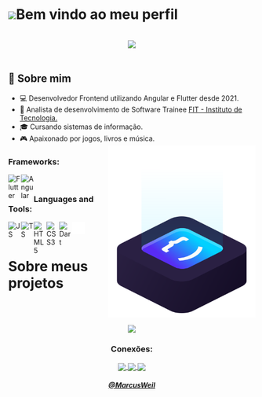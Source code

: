 # <img src="https://media.giphy.com/media/hvRJCLFzcasrR4ia7z/giphy.gif" width="25px">Bem vindo ao meu perfil</img>
<p align="center">
<br><img src="https://github.com/chiraag-kakar/chiraag-kakar/blob/master/hadder.gif" width="280px"><br><br>
</p>

## :floppy_disk: Sobre mim
- 💻 Desenvolvedor Frontend utilizando Angular e Flutter desde 2021.
- 💼 Analista de desenvolvimento de Software Trainee <a href="https://www.fit-tecnologia.org.br/home">FIT - Instituto de Tecnologia.</a>
- 🎓 Cursando sistemas de informação.
- 🎮 Apaixonado por jogos, livros e música.
<a><img src="logo-code.svg" min-width="300px" max-width="300px" width="300px" align="right" alt="logo"></a>
### Frameworks:
<a href="https://flutter.dev/?gclid=Cj0KCQjwjN-SBhCkARIsACsrBz5FV7wlz7yFU82K_KSGaSXqqBpwopsas0J6E-aaoyyiMJD9ry6vjAsaAqS4EALw_wcB&gclsrc=aw.ds" target="_blank"><img align="left" alt="Flutter" width="26px" src="https://cdn.jsdelivr.net/gh/devicons/devicon/icons/flutter/flutter-original.svg" /></a>

<a href="https://angular.io/" target="_blank"><img align="left" alt="Angular" width="26px" src="https://cdn.jsdelivr.net/gh/devicons/devicon/icons/angularjs/angularjs-original.svg"/></a>
<br>
### Languages and Tools:

<a href="https://www.w3schools.com/js" target="_blank"><img align="left" alt="JS" width="26px" src="https://cdn.jsdelivr.net/gh/devicons/devicon/icons/javascript/javascript-original.svg" /></a>

<a href="https://www.typescriptlang.org/" target="_blank"><img align="left" alt="TS" width="26px" src="https://cdn.jsdelivr.net/gh/devicons/devicon/icons/typescript/typescript-original.svg" /></a>

<a href="https://www.w3.org/html/" target="_blank"><img align="left" alt="HTML5" width="26px" src="https://cdn.jsdelivr.net/gh/devicons/devicon/icons/html5/html5-original.svg" /></a>

<a href="https://www.w3schools.com/css/" target="_blank"><img align="left" alt="CSS3" width="26px" src="https://cdn.jsdelivr.net/gh/devicons/devicon/icons/css3/css3-original.svg" /></a>

<a href="https://dart.dev/" target="_blank"><img align="left" alt="Dart" width="26px" src="https://cdn.jsdelivr.net/gh/devicons/devicon/icons/dart/dart-original.svg" /></a>

<a href="https://desktop.github.com/"><img align="left" alt="GitHub" width="26px" src="https://github.com/Aakarsh-B/trying-repos/blob/master/github.svg" /></a>

<br />
<br />

# Sobre meus projetos
<br />
<br />
<p align="center">
    <img align="center" height="180em" src="https://github-readme-streak-stats.herokuapp.com/?user=MarcusWeil&theme=tokyonight"/>
  </p>

<h3 align="center">Conexões:</h3>

<p align="center">
  <a href="https://www.instagram.com/vinny_weil/" target="_blank">
    <img
      align="center"
      src="https://img.shields.io/badge/Instagram-1C1C1C?style=for-the-badge&logo=instagram&logoColor=00FFFF"
    />
  <a href="https://www.linkedin.com/in/marcusweil" target="_blank">
    <img
         align="center"
         src="https://img.shields.io/badge/LinkedIn-1C1C1C?style=for-the-badge&logo=linkedin&logoColor=00FFFF"
  </a>
      <a href="https://open.spotify.com/user/vinicciusplays?si=e237c37163104af7" target="_blank">
    <img
         align="center"
         src="https://img.shields.io/badge/Spotify-1C1C1C?style=for-the-badge&logo=Spotify&logoColor=00FFFF"
  </a>
</p>
<h5 align="center">@MarcusWeil</h5>

